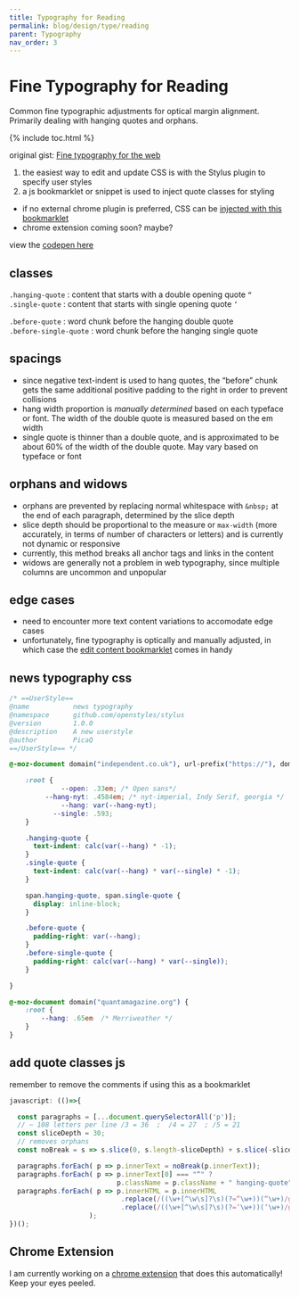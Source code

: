 ```yaml
---
title: Typography for Reading
permalink: blog/design/type/reading
parent: Typography
nav_order: 3
---
```


# Fine Typography for Reading

Common fine typographic adjustments for optical margin alignment. Primarily dealing with hanging quotes and orphans.

{% include toc.html %}

original gist: [Fine typography for the web](https://gist.github.com/picaq/3b29e984db467da7c331a24e7578e739)

1. the easiest way to edit and update CSS is with the Stylus plugin to specify user styles
2. a js bookmarklet or snippet is used to inject quote classes for styling

- if no external chrome plugin is preferred, CSS can be [injected with this bookmarklet](/blog/gists/javascript/bookmarklets#toggle-inject-css)
- chrome extension coming soon? maybe?

view the [codepen here](https://codepen.io/picaq/pen/PorGQaR)

## classes

`.hanging-quote` : content that starts with a double opening quote `“` <br>
`.single-quote` : content that starts with single opening quote `‘`

`.before-quote` : word chunk before the hanging double quote <br>
`.before-single-quote` : word chunk before the hanging single quote

## spacings
- since negative text-indent is used to hang quotes, the “before” chunk gets the same additional positive padding to the right in order to prevent collisions
- hang width proportion is _manually determined_ based on each typeface or font. The width of the double quote is measured based on the em width
- single quote is thinner than a double quote, and is approximated to be about 60% of the width of the double quote. May vary based on typeface or font

## orphans and widows
- orphans are prevented by replacing normal whitespace with `&nbsp;` at the end of each paragraph, determined by the slice depth
- slice depth should be proportional to the measure or `max-width` (more accurately, in terms of number of characters or letters) and is currently not dynamic or responsive
- currently, this method breaks all anchor tags and links in the content
- widows are generally not a problem in web typography, since multiple columns are uncommon and unpopular

## edge cases
- need to encounter more text content variations to accomodate edge cases
- unfortunately, fine typography is optically and manually adjusted, in which case the [edit content bookmarklet](https://gist.github.com/picaq/24a3c6d85583373f93c12dfae43e03ec#file-editcontent-js) comes in handy

## news typography css
```css
/* ==UserStyle==
@name           news typography
@namespace      github.com/openstyles/stylus
@version        1.0.0
@description    A new userstyle
@author         PicaQ
==/UserStyle== */

@-moz-document domain("independent.co.uk"), url-prefix("https://"), domain("nytimes.com") {

    :root { 
             --open: .33em; /* Open sans*/
         --hang-nyt: .4584em; /* nyt-imperial, Indy Serif, georgia */
             --hang: var(--hang-nyt);
           --single: .593;
    }    

    .hanging-quote {
      text-indent: calc(var(--hang) * -1);
    }
    .single-quote {
      text-indent: calc(var(--hang) * var(--single) * -1);
    }

    span.hanging-quote, span.single-quote {
      display: inline-block;
    }

    .before-quote {
      padding-right: var(--hang);
    }
    .before-single-quote {
      padding-right: calc(var(--hang) * var(--single));
    }

}

@-moz-document domain("quantamagazine.org") {
    :root {
        --hang: .65em  /* Merriweather */
    }
}
```
## add quote classes js
remember to remove the comments if using this as a bookmarklet
```js
javascript: (()=>{  

  const paragraphs = [...document.querySelectorAll('p')];
  // ~ 108 letters per line /3 = 36  ;  /4 = 27  ; /5 = 21
  const sliceDepth = 30;
  // removes orphans
  const noBreak = s => s.slice(0, s.length-sliceDepth) + s.slice(-sliceDepth).replace(/ /g, ' ');

  paragraphs.forEach( p => p.innerText = noBreak(p.innerText));
  paragraphs.forEach( p => p.innerText[0] === "“" ? 
                           p.className = p.className + " hanging-quote" : "");
  paragraphs.forEach( p => p.innerHTML = p.innerHTML
                            .replace(/((\w+[^\w\s]?\s)(?=“\w+))(“\w+)/g, "<span class='before-quote'>$1</span><span class='hanging-quote'>$3</span>")
                            .replace(/((\w+[^\w\s]?\s)(?=‘\w+))(‘\w+)/g, "<span class='before-single-quote'>$1</span><span class='single-quote'>$3</span>")
                    );
})();
```

## Chrome Extension

I am currently working on a [chrome extension](https://github.com/picaq/chrome-extensions-samples/tree/audio-link-player/functional-samples/tutorial.hello-world) that does this automatically! Keep your eyes peeled.
